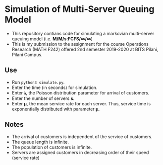 # Simulation of Multi-Server Queuing Model
* This repository contians code for simulating a markovian multi-server queuing model (i.e. **M/M/s:FCFS/∞/∞**)
* This is my submission to the assignment for the course Operations Research (MATH F242) offered 2nd semester 2019-2020 at BITS Pilani, Pilani Campus.

## Use 
* Run ```python3 simulate.py```.
* Enter the time (in seconds) for simulation.
* Enter **ⲗ**, the Poisson distribution parameter for arrival of customers.
* Enter the number of servers **s**.
* Enter **μ**, the mean service rate for each server. Thus, service time is exponentially distributed with parameter **μ**.

## Notes
* The arrival of customers is independent of the service of customers.
* The queue length is infinite.
* The population of customers is infinite.
* Servers are assigned customers in decreasing order of their speed (service rate)